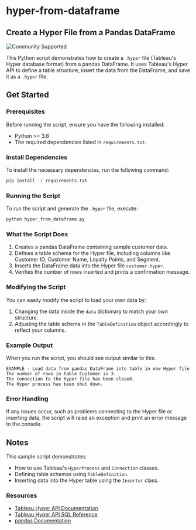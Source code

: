 
# hyper-from-dataframe
## Create a Hyper File from a Pandas DataFrame

![Community Supported](https://img.shields.io/badge/Support%20Level-Community%20Supported-53bd92.svg)

This Python script demonstrates how to create a `.hyper` file (Tableau's Hyper database format) from a pandas DataFrame. It uses Tableau's Hyper API to define a table structure, insert the data from the DataFrame, and save it as a `.hyper` file.

## Get Started

### Prerequisites

Before running the script, ensure you have the following installed:

- Python >= 3.6
- The required dependencies listed in `requirements.txt`.

### Install Dependencies

To install the necessary dependencies, run the following command:

```bash
pip install -r requirements.txt
```

### Running the Script

To run the script and generate the `.hyper` file, execute:

```bash
python hyper_from_dataframe.py
```

### What the Script Does

1. Creates a pandas DataFrame containing sample customer data.
2. Defines a table schema for the Hyper file, including columns like Customer ID, Customer Name, Loyalty Points, and Segment.
3. Inserts the DataFrame data into the Hyper file `customer.hyper`.
4. Verifies the number of rows inserted and prints a confirmation message.

### Modifying the Script

You can easily modify the script to load your own data by:

1. Changing the data inside the `data` dictionary to match your own structure.
2. Adjusting the table schema in the `TableDefinition` object accordingly to reflect your columns.

### Example Output

When you run the script, you should see output similar to this:

```
EXAMPLE - Load data from pandas DataFrame into table in new Hyper file
The number of rows in table Customer is 3.
The connection to the Hyper file has been closed.
The Hyper process has been shut down.
```

### Error Handling

If any issues occur, such as problems connecting to the Hyper file or inserting data, the script will raise an exception and print an error message to the console.

## Notes

This sample script demonstrates:

- How to use Tableau's `HyperProcess` and `Connection` classes.
- Defining table schemas using `TableDefinition`.
- Inserting data into the Hyper table using the `Inserter` class.

### Resources

- [Tableau Hyper API Documentation](https://tableau.github.io/hyper-db/lang_docs/py/index.html)
- [Tableau Hyper API SQL Reference](https://tableau.github.io/hyper-db/docs/sql/)
- [pandas Documentation](https://pandas.pydata.org/docs/)

